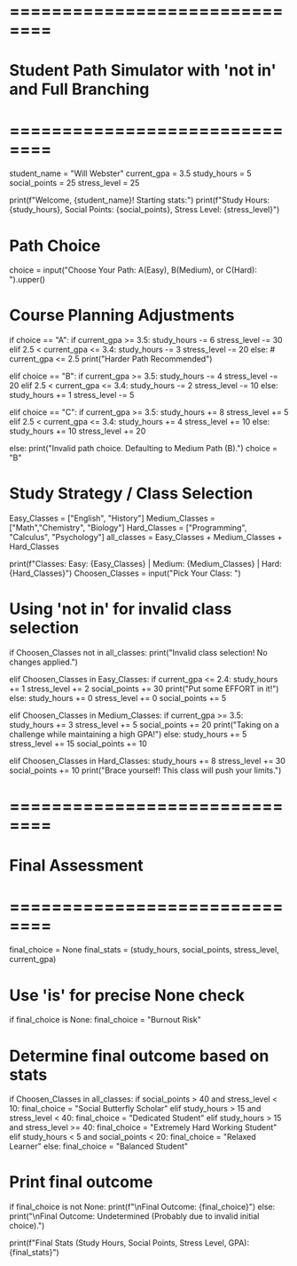 # ==============================
# Student Path Simulator with 'not in' and Full Branching
# ==============================

student_name = "Will Webster"
current_gpa = 3.5
study_hours = 5
social_points = 25
stress_level = 25

print(f"Welcome, {student_name}! Starting stats:")
print(f"Study Hours: {study_hours}, Social Points: {social_points}, Stress Level: {stress_level}")

# Path Choice
choice = input("Choose Your Path: A(Easy), B(Medium), or C(Hard): ").upper()

# Course Planning Adjustments
if choice == "A":
    if current_gpa >= 3.5:
        study_hours -= 6
        stress_level -= 30
    elif 2.5 < current_gpa <= 3.4:
        study_hours -= 3
        stress_level -= 20
    else:  # current_gpa <= 2.5
        print("Harder Path Recommended")

elif choice == "B":
    if current_gpa >= 3.5:
        study_hours -= 4
        stress_level -= 20
    elif 2.5 < current_gpa <= 3.4:
        study_hours -= 2
        stress_level -= 10
    else:
        study_hours += 1
        stress_level -= 5

elif choice == "C":
    if current_gpa >= 3.5:
        study_hours += 8
        stress_level += 5
    elif 2.5 < current_gpa <= 3.4:
        study_hours += 4
        stress_level += 10
    else:
        study_hours += 10
        stress_level += 20

else:
    print("Invalid path choice. Defaulting to Medium Path (B).")
    choice = "B"

# Study Strategy / Class Selection
Easy_Classes = ["English", "History"]
Medium_Classes = ["Math","Chemistry", "Biology"]
Hard_Classes = ["Programming", "Calculus", "Psychology"]
all_classes = Easy_Classes + Medium_Classes + Hard_Classes

print(f"Classes: Easy: {Easy_Classes} | Medium: {Medium_Classes} | Hard: {Hard_Classes}")
Choosen_Classes = input("Pick Your Class: ")

# Using 'not in' for invalid class selection
if Choosen_Classes not in all_classes:
    print("Invalid class selection! No changes applied.")

elif Choosen_Classes in Easy_Classes:
    if current_gpa <= 2.4:
        study_hours += 1
        stress_level += 2
        social_points += 30
        print("Put some EFFORT in it!")
    else:
        study_hours += 0
        stress_level += 0
        social_points += 5

elif Choosen_Classes in Medium_Classes:
    if current_gpa >= 3.5:
        study_hours += 3
        stress_level += 5
        social_points += 20
        print("Taking on a challenge while maintaining a high GPA!")
    else:
        study_hours += 5
        stress_level += 15
        social_points += 10

elif Choosen_Classes in Hard_Classes:
    study_hours += 8
    stress_level += 30
    social_points += 10
    print("Brace yourself! This class will push your limits.")

# ==============================
# Final Assessment
# ==============================
final_choice = None
final_stats = (study_hours, social_points, stress_level, current_gpa)

# Use 'is' for precise None check
if final_choice is None:
    final_choice = "Burnout Risk"

# Determine final outcome based on stats
if Choosen_Classes in all_classes:
    if social_points > 40 and stress_level < 10:
        final_choice = "Social Butterfly Scholar"
    elif study_hours > 15 and stress_level < 40:
        final_choice = "Dedicated Student"
    elif study_hours > 15 and stress_level >= 40:
        final_choice = "Extremely Hard Working Student"
    elif study_hours < 5 and social_points < 20:
        final_choice = "Relaxed Learner"
    else:
        final_choice = "Balanced Student"

# Print final outcome
if final_choice is not None:
    print(f"\nFinal Outcome: {final_choice}")
else:
    print("\nFinal Outcome: Undetermined (Probably due to invalid initial choice).")

print(f"Final Stats (Study Hours, Social Points, Stress Level, GPA): {final_stats}")
